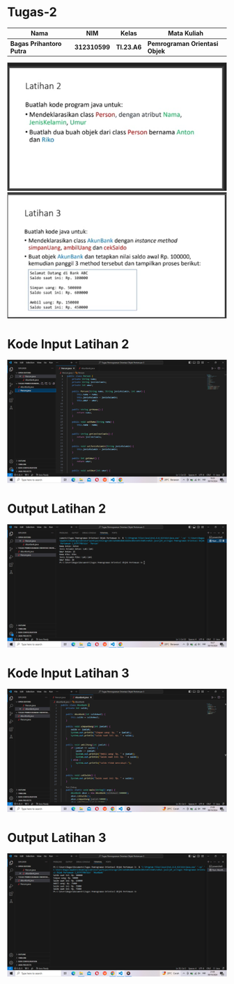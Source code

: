 # Tugas-2

|Nama|NIM|Kelas|Mata Kuliah|
|----|---|-----|------|
|**Bagas Prihantoro Putra**|**312310599**|**TI.23.A6**|**Pemrograman Orientasi Objek**|

![gambar](Screenshot/SoalLatihan2.png)
![gambar](Screenshot/SoalLatihan3.png)

# Kode Input Latihan 2
![gambar](Screenshot/KodeInputLatihan2.png)

# Output Latihan 2
![gambar](Screenshot/OutputLatihan2.png)

# Kode Input Latihan 3
![gambar](Screenshot/KodeInputLatihan3.png)

# Output Latihan 3
![gambar](Screenshot/OutputLatihan3.png)
